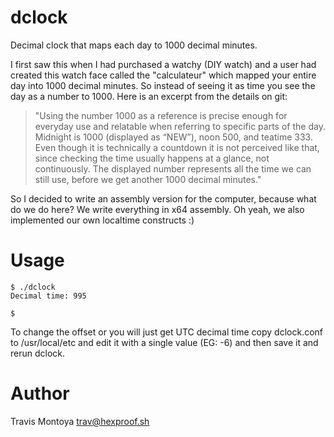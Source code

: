dclock
========

Decimal clock that maps each day to 1000 decimal minutes.

I first saw this when I had purchased a watchy (DIY watch) and a user had created this watch face called
the "calculateur" which mapped your entire day into 1000 decimal minutes. So instead of seeing it as time you
see the day as a number to 1000. Here is an excerpt from the details on git:

> "Using the number 1000 as a reference is precise enough for everyday use and 
relatable when referring to specific parts of the day. Midnight is 1000 
(displayed as “NEW”), noon 500, and teatime 333. Even though it is technically 
a countdown it is not perceived like that, since checking the time usually 
happens at a glance, not continuously. The displayed number represents all the 
time we can still use, before we get another 1000 decimal minutes."

So I decided to write an assembly version for the computer, because what do we do here? We write everything in
x64 assembly. Oh yeah, we also implemented our own localtime constructs :)

Usage
=====

```
$ ./dclock
Decimal time: 995

$
```

To change the offset or you will just get UTC decimal time copy dclock.conf to /usr/local/etc and edit it with a single
value (EG: -6) and then save it and rerun dclock.

Author
=====
Travis Montoya <trav@hexproof.sh>
